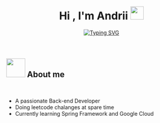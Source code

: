 <h1 align="center"><b>Hi , I'm Andrii </b><img src="https://media.giphy.com/media/hvRJCLFzcasrR4ia7z/giphy.gif" width="35"></h1>
<!--  -->
<p align="center">
<a href="https://git.io/typing-svg"><img src="https://readme-typing-svg.demolab.com?font=Time+New+Roman&pause=1000&center=true&vCenter=true&random=false&width=435&lines=I'm+Andrii;Currently+I'm+studying+at+PJATK;Computer+Science+major;Back-end+Developer;Active+Learner%26Researcher;Love+to+learn+new+stuffs" alt="Typing SVG" /></a>
</p>

<br>

## <picture><img src = "https://media.tenor.com/q4L3wKD-P7YAAAAi/hydra-we-bhack.gif" width = 50px></picture> **About me**

<br>

- A passionate Back-end Developer
- Doing leetcode chalanges at spare time
- Currently learning Spring Framework and Google Cloud


<!---
wolfomania/wolfomania is a ✨ special ✨ repository because its `README.md` (this file) appears on your GitHub profile.
You can click the Preview link to take a look at your changes.
--->

